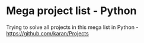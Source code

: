 # Mega project list - Python
Trying to solve all projects in this mega list in Python - https://github.com/karan/Projects

